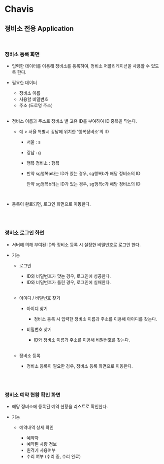# Chavis

## 정비소 전용 Application

<br>

### 정비소 등록 화면

- 입력한 데이터를 이용해 정비소를 등록하여, 정비소 어플리케이션을 사용할 수 있도록 한다.

- 필요한 데이터
  - 정비소 이름
  - 사용할 비밀번호
  - 주소 (도로명 주소)

  <br>

- 정비소 이름과 주소로 정비소 별 고유 ID를 부여하여 ID 중복을 막는다. 

  - 예 > 서울 특별시 강남에 위치한 '행복정비소'의 ID 

    - 서울 : s

    - 강남 : g

    - 행복 정비소 : 행복

    - 만약 sg행복a라는 ID가 있는 경우, sg행복b가 해당 정비소의 ID

      만약 sg행복b라는 ID가 있는 경우, sg행복c가 해당 정비소의 ID

    <br>

- 등록이 완료되면,  로그인 화면으로 이동한다.

<br>

<br>

### 정비소 로그인 화면

- 서버에 의해 부여된 ID와 정비소 등록 시 설정한 비밀번호로 로그인 한다.

- 기능

  - 로그인

    - ID와 비밀번호가 맞는 경우, 로그인에 성공한다.
    - ID와 비밀번호가 틀린 경우, 로그인에 실패한다.

    <br>

  - 아이디 / 비밀번호 찾기

    - 아이디 찾기

      - 정비소 등록 시 입력한 정비소 이름과 주소를 이용해 아이디를 찾는다.

    - 비밀번호 찾기

      - ID와 정비소 이름과 주소를 이용해 비밀번호를 찾는다.

      <br>

  - 정비소 등록

    - 정비소 등록이 필요한 경우, 정비소 등록 화면으로 이동한다.

<br>

<br>

### 정비소 예약 현황 확인 화면

- 해당 정비소에 등록된 예약 현황을 리스트로 확인한다.

- 기능

  - 예약내역 상세 확인 
    - 예약자
    - 예약된 차량 정보
    - 원격키 사용여부
    - 수리  여부 (수리 중, 수리 완료)

    <br>